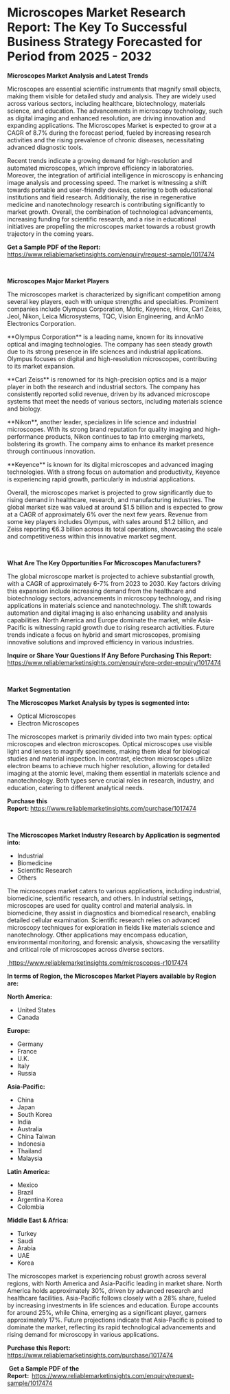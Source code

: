 <p><h1>Microscopes Market Research Report: The Key To Successful Business Strategy Forecasted for Period from 2025 - 2032</h1></p><p><strong>Microscopes Market Analysis and Latest Trends</strong></p>
<p><p>Microscopes are essential scientific instruments that magnify small objects, making them visible for detailed study and analysis. They are widely used across various sectors, including healthcare, biotechnology, materials science, and education. The advancements in microscopy technology, such as digital imaging and enhanced resolution, are driving innovation and expanding applications. The Microscopes Market is expected to grow at a CAGR of 8.7% during the forecast period, fueled by increasing research activities and the rising prevalence of chronic diseases, necessitating advanced diagnostic tools.</p><p>Recent trends indicate a growing demand for high-resolution and automated microscopes, which improve efficiency in laboratories. Moreover, the integration of artificial intelligence in microscopy is enhancing image analysis and processing speed. The market is witnessing a shift towards portable and user-friendly devices, catering to both educational institutions and field research. Additionally, the rise in regenerative medicine and nanotechnology research is contributing significantly to market growth. Overall, the combination of technological advancements, increasing funding for scientific research, and a rise in educational initiatives are propelling the microscopes market towards a robust growth trajectory in the coming years.</p></p>
<p><strong>Get a Sample PDF of the Report:&nbsp;</strong> <a href="https://www.reliablemarketinsights.com/enquiry/request-sample/1017474?utm_campaign=3325&utm_medium=2&utm_source=Github&utm_content=ia&utm_term=17042025&utm_id=microscopes">https://www.reliablemarketinsights.com/enquiry/request-sample/1017474</a></p>
<p>&nbsp;</p>
<p><strong>Microscopes Major Market Players</strong></p>
<p><p>The microscopes market is characterized by significant competition among several key players, each with unique strengths and specialties. Prominent companies include Olympus Corporation, Motic, Keyence, Hirox, Carl Zeiss, Jeol, Nikon, Leica Microsystems, TQC, Vision Engineering, and AnMo Electronics Corporation.</p><p>**Olympus Corporation** is a leading name, known for its innovative optical and imaging technologies. The company has seen steady growth due to its strong presence in life sciences and industrial applications. Olympus focuses on digital and high-resolution microscopes, contributing to its market expansion. </p><p>**Carl Zeiss** is renowned for its high-precision optics and is a major player in both the research and industrial sectors. The company has consistently reported solid revenue, driven by its advanced microscope systems that meet the needs of various sectors, including materials science and biology.</p><p>**Nikon**, another leader, specializes in life science and industrial microscopes. With its strong brand reputation for quality imaging and high-performance products, Nikon continues to tap into emerging markets, bolstering its growth. The company aims to enhance its market presence through continuous innovation.</p><p>**Keyence** is known for its digital microscopes and advanced imaging technologies. With a strong focus on automation and productivity, Keyence is experiencing rapid growth, particularly in industrial applications.</p><p>Overall, the microscopes market is projected to grow significantly due to rising demand in healthcare, research, and manufacturing industries. The global market size was valued at around $1.5 billion and is expected to grow at a CAGR of approximately 6% over the next few years. Revenue from some key players includes Olympus, with sales around $1.2 billion, and Zeiss reporting €6.3 billion across its total operations, showcasing the scale and competitiveness within this innovative market segment.</p></p>
<p>&nbsp;</p>
<p><strong>What Are The Key Opportunities For Microscopes Manufacturers?</strong></p>
<p><p>The global microscope market is projected to achieve substantial growth, with a CAGR of approximately 6-7% from 2023 to 2030. Key factors driving this expansion include increasing demand from the healthcare and biotechnology sectors, advancements in microscopy technology, and rising applications in materials science and nanotechnology. The shift towards automation and digital imaging is also enhancing usability and analysis capabilities. North America and Europe dominate the market, while Asia-Pacific is witnessing rapid growth due to rising research activities. Future trends indicate a focus on hybrid and smart microscopes, promising innovative solutions and improved efficiency in various industries.</p></p>
<p><strong>Inquire or Share Your Questions If Any Before Purchasing This Report:</strong> <a href="https://www.reliablemarketinsights.com/enquiry/pre-order-enquiry/1017474?utm_campaign=3325&utm_medium=2&utm_source=Github&utm_content=ia&utm_term=17042025&utm_id=microscopes">https://www.reliablemarketinsights.com/enquiry/pre-order-enquiry/1017474</a></p>
<p>&nbsp;</p>
<p><strong>Market Segmentation</strong></p>
<p><strong>The Microscopes Market Analysis by types is segmented into:</strong></p>
<p><ul><li>Optical Microscopes</li><li>Electron Microscopes</li></ul></p>
<p><p>The microscopes market is primarily divided into two main types: optical microscopes and electron microscopes. Optical microscopes use visible light and lenses to magnify specimens, making them ideal for biological studies and material inspection. In contrast, electron microscopes utilize electron beams to achieve much higher resolution, allowing for detailed imaging at the atomic level, making them essential in materials science and nanotechnology. Both types serve crucial roles in research, industry, and education, catering to different analytical needs.</p></p>
<p><strong>Purchase this Report:&nbsp;</strong><a href="https://www.reliablemarketinsights.com/purchase/1017474?utm_campaign=3325&utm_medium=2&utm_source=Github&utm_content=ia&utm_term=17042025&utm_id=microscopes">https://www.reliablemarketinsights.com/purchase/1017474</a></p>
<p>&nbsp;</p>
<p><strong>The Microscopes Market Industry Research by Application is segmented into:</strong></p>
<p><ul><li>Industrial</li><li>Biomedicine</li><li>Scientific Research</li><li>Others</li></ul></p>
<p><p>The microscopes market caters to various applications, including industrial, biomedicine, scientific research, and others. In industrial settings, microscopes are used for quality control and material analysis. In biomedicine, they assist in diagnostics and biomedical research, enabling detailed cellular examination. Scientific research relies on advanced microscopy techniques for exploration in fields like materials science and nanotechnology. Other applications may encompass education, environmental monitoring, and forensic analysis, showcasing the versatility and critical role of microscopes across diverse sectors.</p></p>
<p><a href="https://www.reliablemarketinsights.com/microscopes-r1017474?utm_campaign=3325&utm_medium=2&utm_source=Github&utm_content=ia&utm_term=17042025&utm_id=microscopes">&nbsp;https://www.reliablemarketinsights.com/microscopes-r1017474</a></p>
<p><strong>In terms of Region, the Microscopes Market Players available by Region are:</strong></p>
<p>
    <p> <strong> North America: </strong>
        <ul>
            <li>United States</li>
            <li>Canada</li>
        </ul>
        </p> 
    <p> <strong> Europe: </strong>
        <ul>
            <li>Germany</li>
            <li>France</li>
            <li>U.K.</li>
            <li>Italy</li>
            <li>Russia</li>
        </ul>
        </p> 
    <p> <strong> Asia-Pacific: </strong>
        <ul>
            <li>China</li>
            <li>Japan</li>
            <li>South Korea</li>
            <li>India</li>
            <li>Australia</li>
            <li>China Taiwan</li>
            <li>Indonesia</li>
            <li>Thailand</li>
            <li>Malaysia</li>
        </ul>
        </p> 
    <p> <strong> Latin America: </strong>
        <ul>
            <li>Mexico</li>
            <li>Brazil</li>
            <li>Argentina Korea</li>
            <li>Colombia</li>
        </ul>
        </p> 
    <p> <strong> Middle East & Africa: </strong>
        <ul>
            <li>Turkey</li>
            <li>Saudi</li>
            <li>Arabia</li>
            <li>UAE</li>
            <li>Korea</li>
        </ul>
    </p>
    </p>
<p><p>The microscopes market is experiencing robust growth across several regions, with North America and Asia-Pacific leading in market share. North America holds approximately 30%, driven by advanced research and healthcare facilities. Asia-Pacific follows closely with a 28% share, fueled by increasing investments in life sciences and education. Europe accounts for around 25%, while China, emerging as a significant player, garners approximately 17%. Future projections indicate that Asia-Pacific is poised to dominate the market, reflecting its rapid technological advancements and rising demand for microscopy in various applications.</p></p>
<p><strong>Purchase this Report: </strong><a href="https://www.reliablemarketinsights.com/purchase/1017474?utm_campaign=3325&utm_medium=2&utm_source=Github&utm_content=ia&utm_term=17042025&utm_id=microscopes">https://www.reliablemarketinsights.com/purchase/1017474</a></p>
<p>&nbsp;<strong>Get a Sample PDF of the Report:&nbsp;&nbsp;</strong><a href="https://www.reliablemarketinsights.com/enquiry/request-sample/1017474?utm_campaign=3325&utm_medium=2&utm_source=Github&utm_content=ia&utm_term=17042025&utm_id=microscopes">https://www.reliablemarketinsights.com/enquiry/request-sample/1017474</a></p>
<p><strong></strong></p>
<p><p></p><p></p><p></p></p>